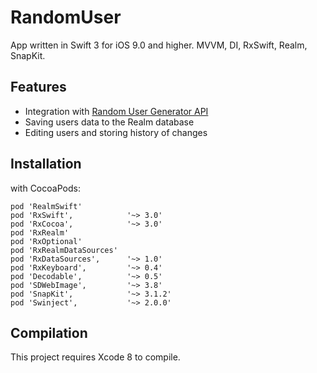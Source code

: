 # RandomUser

App written in Swift 3 for iOS 9.0 and higher. MVVM, DI, RxSwift, Realm, SnapKit.

## Features

* Integration with [Random User Generator API](https://randomuser.me)
* Saving users data to the Realm database
* Editing users and storing history of changes

## Installation

with CocoaPods:
```
pod 'RealmSwift'
pod 'RxSwift',            '~> 3.0'
pod 'RxCocoa',            '~> 3.0'
pod 'RxRealm'
pod 'RxOptional'
pod 'RxRealmDataSources'
pod 'RxDataSources',      '~> 1.0'
pod 'RxKeyboard',         '~> 0.4'
pod 'Decodable',          '~> 0.5'
pod 'SDWebImage',         '~> 3.8'
pod 'SnapKit',            '~> 3.1.2'
pod 'Swinject',           '~> 2.0.0'
```

## Compilation

This project requires Xcode 8 to compile.
